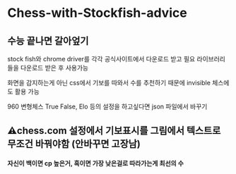 # Chess-with-Stockfish-advice

## 수능 끝나면 갈아엎기

stock fish와 chrome driver를 각각 공식사이트에서 다운로드 받고
필요 라이브러리들을 다운로드 받은 후 사용가능

화면을 감지하는게 아닌 css에서 기보를 따와서 수를 추천하기 때문에 invisible 체스에도 활용 가능

960 변형체스 True False, Elo 등의 설정을 하고싶다면 json 파일에서 바꾸기

## ⚠️chess.com 설정에서 기보표시를 그림에서 텍스트로 무조건 바꿔야함 (안바꾸면 고장남)

#### 자신이 백이면 cp 높은거, 흑이면 가장 낮은걸로 따라가는게 최선의 수

